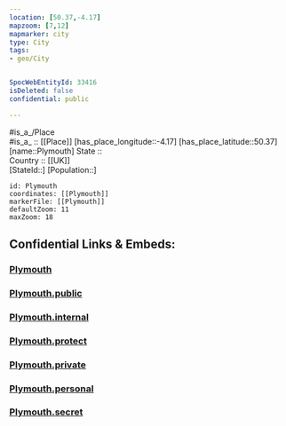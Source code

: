 ```yaml
---
location: [50.37,-4.17] 
mapzoom: [7,12] 
mapmarker: city 
type: City
tags:
- geo/City


SpocWebEntityId: 33416
isDeleted: false
confidential: public

---
```

#is_a_/Place  
#is_a_ :: [[Place]] 
[has_place_longitude::-4.17] 
[has_place_latitude::50.37] 
[name::Plymouth] 
State ::  
Country :: [[UK]]  
[StateId::] 
[Population::] 



```leaflet
id: Plymouth
coordinates: [[Plymouth]] 
markerFile: [[Plymouth]] 
defaultZoom: 11 
maxZoom: 18
```


## Confidential Links & Embeds: 

### [Plymouth](/_Standards/Earth/Continent/Europe/Europe~North/UK/England/Regions~England/South_West_England/Plymouth,County/Plymouth.md) 

### [Plymouth.public](/_public/Earth/Continent/Europe/Europe~North/UK/England/Regions~England/South_West_England/Plymouth,County/Plymouth.public.md) 

### [Plymouth.internal](/_internal/Earth/Continent/Europe/Europe~North/UK/England/Regions~England/South_West_England/Plymouth,County/Plymouth.internal.md) 

### [Plymouth.protect](/_protect/Earth/Continent/Europe/Europe~North/UK/England/Regions~England/South_West_England/Plymouth,County/Plymouth.protect.md) 

### [Plymouth.private](/_private/Earth/Continent/Europe/Europe~North/UK/England/Regions~England/South_West_England/Plymouth,County/Plymouth.private.md) 

### [Plymouth.personal](/_personal/Earth/Continent/Europe/Europe~North/UK/England/Regions~England/South_West_England/Plymouth,County/Plymouth.personal.md) 

### [Plymouth.secret](/_secret/Earth/Continent/Europe/Europe~North/UK/England/Regions~England/South_West_England/Plymouth,County/Plymouth.secret.md)

